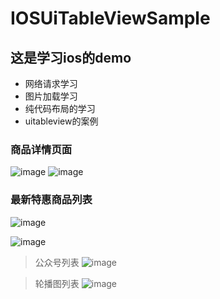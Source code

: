 # IOSUiTableViewSample

## 这是学习ios的demo
- 网络请求学习
- 图片加载学习
- 纯代码布局的学习
- uitableview的案例

### 商品详情页面
![image](https://github.com/cat13954/IOSUiTableViewSample/blob/master/img/Xnip2021-03-27_12-43-55.png)
![image](https://github.com/cat13954/IOSUiTableViewSample/blob/master/img/商品详情1.gif)
### 最新特惠商品列表




![image](https://github.com/cat13954/IOSUiTableViewSample/blob/master/img/Xnip2021-03-17_22-15-03.png)


![image](https://github.com/cat13954/IOSUiTableViewSample/blob/master/img/Xnip2021-03-07_22-20-14.png)
>公众号列表
![image](https://github.com/cat13954/IOSUiTableViewSample/blob/master/img/Xnip2021-03-05_22-20-08.png)

>轮播图列表
![image](https://github.com/cat13954/IOSUiTableViewSample/blob/master/img/Xnip2021-03-04_23-30-05.png)
